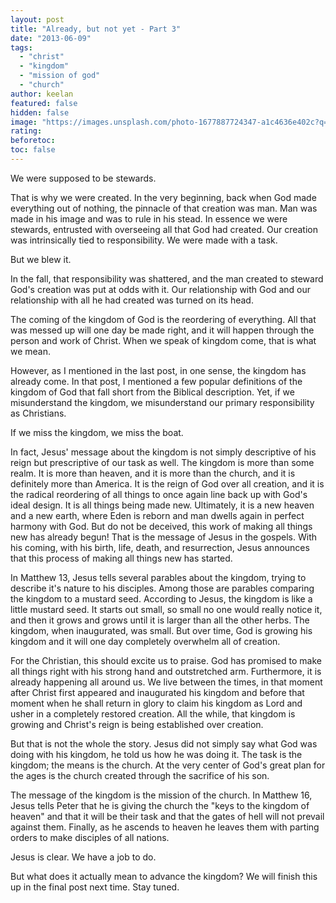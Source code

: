 ```yaml
---
layout: post
title: "Already, but not yet - Part 3"
date: "2013-06-09"
tags: 
  - "christ"
  - "kingdom"
  - "mission of god"
  - "church"
author: keelan
featured: false
hidden: false
image: "https://images.unsplash.com/photo-1677887724347-a1c4636e402c?q=80&w=2070&auto=format&fit=crop&ixlib=rb-4.0.3&ixid=M3wxMjA3fDB8MHxwaG90by1wYWdlfHx8fGVufDB8fHx8fA%3D%3D"
rating:
beforetoc:
toc: false
---
```


We were supposed to be stewards.

That is why we were created. In the very beginning, back when God made everything out of nothing, the pinnacle of that creation was man. Man was made in his image and was to rule in his stead. In essence we were stewards, entrusted with overseeing all that God had created. Our creation was intrinsically tied to responsibility. We were made with a task.

But we blew it.

In the fall, that responsibility was shattered, and the man created to steward God's creation was put at odds with it. Our relationship with God and our relationship with all he had created was turned on its head.

The coming of the kingdom of God is the reordering of everything. All that was messed up will one day be made right, and it will happen through the person and work of Christ. When we speak of kingdom come, that is what we mean.

However, as I mentioned in the last post, in one sense, the kingdom has already come. In that post, I mentioned a few popular definitions of the kingdom of God that fall short from the Biblical description. Yet, if we misunderstand the kingdom, we misunderstand our primary responsibility as Christians.

If we miss the kingdom, we miss the boat.

In fact, Jesus' message about the kingdom is not simply descriptive of his reign but prescriptive of our task as well. The kingdom is more than some realm. It is more than heaven, and it is more than the church, and it is definitely more than America. It is the reign of God over all creation, and it is the radical reordering of all things to once again line back up with God's ideal design. It is all things being made new. Ultimately, it is a new heaven and a new earth, where Eden is reborn and man dwells again in perfect harmony with God. But do not be deceived, this work of making all things new has already begun! That is the message of Jesus in the gospels. With his coming, with his birth, life, death, and resurrection, Jesus announces that this process of making all things new has started.

In Matthew 13, Jesus tells several parables about the kingdom, trying to describe it's nature to his disciples. Among those are parables comparing the kingdom to a mustard seed. According to Jesus, the kingdom is like a little mustard seed. It starts out small, so small no one would really notice it, and then it grows and grows until it is larger than all the other herbs. The kingdom, when inaugurated, was small. But over time, God is growing his kingdom and it will one day completely overwhelm all of creation.

For the Christian, this should excite us to praise. God has promised to make all things right with his strong hand and outstretched arm. Furthermore, it is already happening all around us. We live between the times, in that moment after Christ first appeared and inaugurated his kingdom and before that moment when he shall return in glory to claim his kingdom as Lord and usher in a completely restored creation. All the while, that kingdom is growing and Christ's reign is being established over creation.

But that is not the whole the story. Jesus did not simply say what God was doing with his kingdom, he told us how he was doing it. The task is the kingdom; the means is the church. At the very center of God's great plan for the ages is the church created through the sacrifice of his son.

The message of the kingdom is the mission of the church. In Matthew 16, Jesus tells Peter that he is giving the church the "keys to the kingdom of heaven" and that it will be their task and that the gates of hell will not prevail against them. Finally, as he ascends to heaven he leaves them with parting orders to make disciples of all nations.

Jesus is clear. We have a job to do.

But what does it actually mean to advance the kingdom? We will finish this up in the final post next time. Stay tuned.
